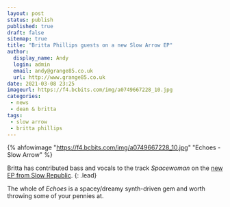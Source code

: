 ```yaml
---
layout: post
status: publish
published: true
draft: false
sitemap: true
title: "Britta Phillips guests on a new Slow Arrow EP"
author:
  display_name: Andy
  login: admin
  email: andy@grange85.co.uk
  url: http://www.grange85.co.uk
date: 2021-03-08 23:25
imageurl: https://f4.bcbits.com/img/a0749667228_10.jpg
categories:
 - news
 - dean & britta
tags:
 - slow arrow
 - britta phillips
---
```

{% ahfowimage "https://f4.bcbits.com/img/a0749667228_10.jpg" "Echoes - Slow Arrow" %}

Britta has contributed bass and vocals to the track _Spacewoman_ on the [new EP from Slow Republic](https://slowarrow.bandcamp.com/album/echoes).
{: .lead}

The whole of _Echoes_ is a spacey/dreamy synth-driven gem and worth throwing some of your pennies at.

